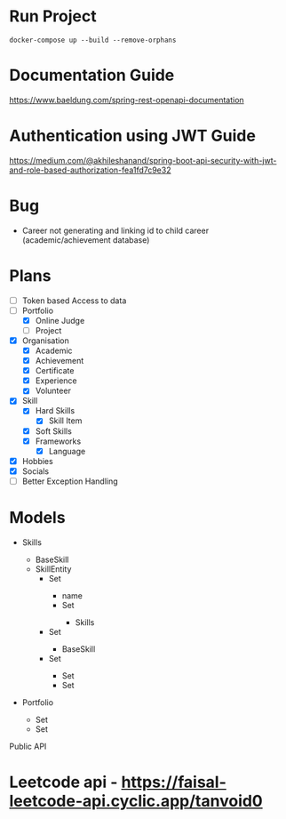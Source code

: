 # Run Project

`docker-compose up --build --remove-orphans`

# Documentation Guide

https://www.baeldung.com/spring-rest-openapi-documentation

# Authentication using JWT Guide

https://medium.com/@akhileshanand/spring-boot-api-security-with-jwt-and-role-based-authorization-fea1fd7c9e32

# Bug

- Career not generating and linking id to child career (academic/achievement database)

# Plans

- [ ] Token based Access to data
- [ ] Portfolio
    - [x] Online Judge
    - [ ] Project
- [x] Organisation
    - [x] Academic
    - [x] Achievement
    - [x] Certificate
    - [x] Experience
    - [x] Volunteer
- [x] Skill
    - [x] Hard Skills
        - [x] Skill Item
    - [x] Soft Skills
    - [x] Frameworks
        - [x] Language
- [x] Hobbies
- [x] Socials
- [ ] Better Exception Handling

# Models

- Skills
    - BaseSkill
    - SkillEntity
        - Set<SkillHard>
            - name
            - Set<SkillItem>
                - Skills
        - Set<SkillSoft>
            - BaseSkill
        - Set<SkillFramework>
            - Set<SkillLanguage>
            - Set<SkillLibrary>

- Portfolio
    - Set<OnlineJudge>
    - Set<Project>

Public API

# Leetcode api - https://faisal-leetcode-api.cyclic.app/tanvoid0